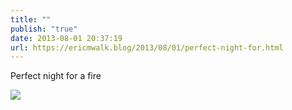 ```yaml
---
title: ""
publish: "true"
date: 2013-08-01 20:37:19
url: https://ericmwalk.blog/2013/08/01/perfect-night-for.html
---
```


Perfect night for a fire

![](https://ericmwalk.blog/uploads/2022/fd1f84121b.jpg)